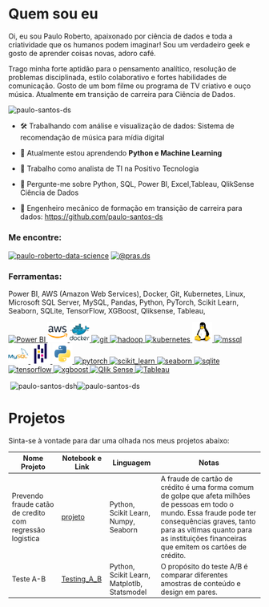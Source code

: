 <h1 align="left">Quem sou eu</h1>
Oi, eu sou Paulo Roberto, apaixonado por ciência de dados e toda a criatividade que os humanos podem imaginar!
Sou um verdadeiro geek e gosto de aprender coisas novas, adoro café.


Trago minha forte aptidão para o pensamento analítico, resolução de problemas disciplinada, estilo colaborativo e fortes habilidades de comunicação.
Gosto de um bom filme ou programa de TV criativo e ouço música.
Atualmente em transição de carreira para Ciência de Dados.

<p align="left"> <img src="https://komarev.com/ghpvc/?username=paulo-santos-ds&label=Profile%20views&color=ffffff&style=flat" alt="paulo-santos-ds" /> </p>

- 🛠️ Trabalhando com análise e visualização de dados: Sistema de recomendação de música para mídia digital

- 🌱 Atualmente estou aprendendo **Python e Machine Learning**

- 👯 Trabalho como analista de TI na Positivo Tecnologia

- 💬 Pergunte-me sobre Python, SQL, Power BI, Excel,Tableau, QlikSense Ciência de Dados

- 📄 Engenheiro mecânico de formação em transição de carreira para dados: https://github.com/paulo-santos-ds



<h3 align="left">Me encontre:</h3>
<p align="left">
<a href="https://www.linkedin.com/in/prasds" target="blank"><img align="center" src="https://raw.githubusercontent.com/rahuldkjain/github-profile-readme-generator/master/src/images/icons/Social/linked-in-alt.svg" alt="paulo-roberto-data-science" height="30" width="40" /></a>
<a href="https://medium.com/@pras.ds" target="blank"><img align="center" src="https://raw.githubusercontent.com/rahuldkjain/github-profile-readme-generator/master/src/images/icons/Social/medium.svg" alt="@pras.ds" height="30" width="40" /></a>

</p>

</p>

<h3 align="left">Ferramentas:</h3>
<p align="left">
  Power BI,
  AWS (Amazon Web Services), 
  Docker,  
  Git, 
  Kubernetes,  
  Linux, 
  Microsoft SQL Server, 
  MySQL,  
  Pandas, 
  Python, 
  PyTorch, 
  Scikit Learn, 
  Seaborn, 
  SQLite, 
  TensorFlow, 
  XGBoost, 
  Qliksense,
  Tableau,

</p>


<p align="left"> 
    <a href="https://powerbi.microsoft.com/" target="_blank" rel="noreferrer"> 
        <img src="https://upload.wikimedia.org/wikipedia/commons/c/cf/New_Power_BI_Logo.svg" alt="Power BI" width="40" height="40"/> 
    </a>
    <a href="https://aws.amazon.com" target="_blank" rel="noreferrer"> 
        <img src="https://raw.githubusercontent.com/devicons/devicon/master/icons/amazonwebservices/amazonwebservices-original-wordmark.svg" alt="aws" width="40" height="40"/> 
    </a> 
    <a href="https://www.docker.com/" target="_blank" rel="noreferrer"> 
        <img src="https://raw.githubusercontent.com/devicons/devicon/master/icons/docker/docker-original-wordmark.svg" alt="docker" width="40" height="40"/> 
    </a> 
    <a href="https://git-scm.com/" target="_blank" rel="noreferrer"> 
        <img src="https://www.vectorlogo.zone/logos/git-scm/git-scm-icon.svg" alt="git" width="40" height="40"/> 
    </a> 
    <a href="https://hadoop.apache.org/" target="_blank" rel="noreferrer"> 
        <img src="https://www.vectorlogo.zone/logos/apache_hadoop/apache_hadoop-icon.svg" alt="hadoop" width="40" height="40"/> 
    </a> 
    <a href="https://kubernetes.io" target="_blank" rel="noreferrer"> 
        <img src="https://www.vectorlogo.zone/logos/kubernetes/kubernetes-icon.svg" alt="kubernetes" width="40" height="40"/> 
    </a> 
    <a href="https://www.linux.org/" target="_blank" rel="noreferrer"> 
        <img src="https://raw.githubusercontent.com/devicons/devicon/master/icons/linux/linux-original.svg" alt="linux" width="40" height="40"/> 
    </a> 
    <a href="https://www.microsoft.com/en-us/sql-server" target="_blank" rel="noreferrer"> 
        <img src="https://www.svgrepo.com/show/303229/microsoft-sql-server-logo.svg" alt="mssql" width="40" height="40"/> 
    </a> 
    <a href="https://www.mysql.com/" target="_blank" rel="noreferrer"> 
        <img src="https://raw.githubusercontent.com/devicons/devicon/master/icons/mysql/mysql-original-wordmark.svg" alt="mysql" width="40" height="40"/> 
    </a> 
    <a href="https://pandas.pydata.org/" target="_blank" rel="noreferrer"> 
        <img src="https://raw.githubusercontent.com/devicons/devicon/2ae2a900d2f041da66e950e4d48052658d850630/icons/pandas/pandas-original.svg" alt="pandas" width="40" height="40"/> 
    </a> 
    <a href="https://www.python.org" target="_blank" rel="noreferrer"> 
        <img src="https://raw.githubusercontent.com/devicons/devicon/master/icons/python/python-original.svg" alt="python" width="40" height="40"/> 
    </a> 
    <a href="https://pytorch.org/" target="_blank" rel="noreferrer"> 
        <img src="https://www.vectorlogo.zone/logos/pytorch/pytorch-icon.svg" alt="pytorch" width="40" height="40"/> 
    </a> 
    <a href="https://scikit-learn.org/" target="_blank" rel="noreferrer"> 
        <img src="https://upload.wikimedia.org/wikipedia/commons/0/05/Scikit_learn_logo_small.svg" alt="scikit_learn" width="40" height="40"/> 
    </a> 
    <a href="https://seaborn.pydata.org/" target="_blank" rel="noreferrer"> 
        <img src="https://seaborn.pydata.org/_images/logo-mark-lightbg.svg" alt="seaborn" width="40" height="40"/> 
    </a> 
    <a href="https://www.sqlite.org/" target="_blank" rel="noreferrer"> 
        <img src="https://www.vectorlogo.zone/logos/sqlite/sqlite-icon.svg" alt="sqlite" width="40" height="40"/> 
    </a> 
    <a href="https://www.tensorflow.org" target="_blank" rel="noreferrer"> 
        <img src="https://www.vectorlogo.zone/logos/tensorflow/tensorflow-icon.svg" alt="tensorflow" width="40" height="40"/> 
    </a> 
    <a href="https://xgboost.readthedocs.io/en/latest/" target="_blank" rel="noreferrer"> 
        <img src="https://upload.wikimedia.org/wikipedia/commons/6/69/XGBoost_logo.png" alt="xgboost" width="40" height="40"/> 
    </a> 
    <a 
    </a>
    <a href="https://www.qlik.com/us/products/qlik-sense" target="_blank" rel="noreferrer"> 
        <img src="https://digitaltoolshub.com/wp-content/uploads/2023/04/QlikSense-1200x628-1.jpg" alt="Qlik Sense" width="40" height="40"/> 
    </a>
    <a href="https://www.tableau.com/" target="_blank" rel="noreferrer"> 
        <img src="https://avatars.githubusercontent.com/u/828667?s=200&v=4" alt="Tableau" width="40" height="40"/> 
    </a>
</p>






<p> <img align="center" src="https://github-readme-stats.vercel.app/api?username=paulo-santos-ds&show_icons=true&locale=en&theme=tokyonight" alt="paulo-santos-dsh"p><img align="center"src="https://github-readme-streak-stats.herokuapp.com/?user=paulo-santos-ds&&theme=tokyonight" alt="paulo-santos-ds" /></p>

# Projetos

Sinta-se à vontade para dar uma olhada nos meus projetos abaixo:

| Nome Projeto | Notebook e Link | Linguagem | Notas |
| --- | --- | --- | --- |
| Prevendo  fraude catão de credito com regressão logistica | [projeto]([.]) | Python, Scikit Learn, Numpy, Seaborn |A fraude de cartão de crédito é uma forma comum de golpe que afeta milhões de pessoas em todo o mundo. Essa fraude pode ter consequências graves, tanto para as vítimas quanto para as instituições financeiras que emitem os cartões de crédito. |
| Teste A-B | [Testing_A_B]([https://www.link-to-your-project](https://github.com/paulo-santos-ds/Projects/blob/main/Testing_A_B_.ipynb)) | Python, Scikit Learn, Matplotlb, Statsmodel | O propósito do teste A/B é comparar diferentes amostras de conteúdo e design em pares. |
